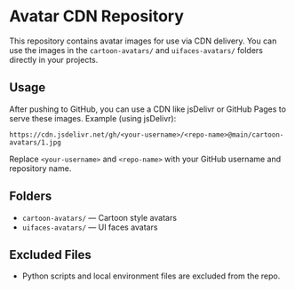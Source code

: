 # Avatar CDN Repository

This repository contains avatar images for use via CDN delivery. You can use the images in the `cartoon-avatars/` and `uifaces-avatars/` folders directly in your projects.

## Usage

After pushing to GitHub, you can use a CDN like jsDelivr or GitHub Pages to serve these images. Example (using jsDelivr):

```
https://cdn.jsdelivr.net/gh/<your-username>/<repo-name>@main/cartoon-avatars/1.jpg
```

Replace `<your-username>` and `<repo-name>` with your GitHub username and repository name.

## Folders
- `cartoon-avatars/` — Cartoon style avatars
- `uifaces-avatars/` — UI faces avatars

## Excluded Files
- Python scripts and local environment files are excluded from the repo.

